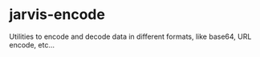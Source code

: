 # jarvis-encode
Utilities to encode and decode data in different formats, like base64, URL encode, etc...

